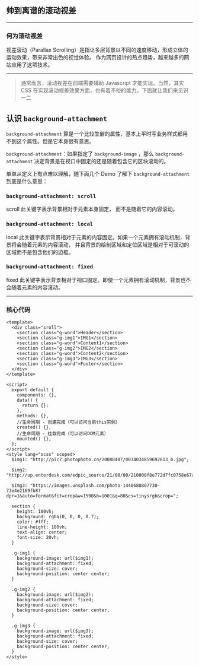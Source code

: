 ## 帅到离谱的滚动视差

------



### 何为滚动视差

视差滚动（Parallax Scrolling）是指让多层背景以不同的速度移动，形成立体的运动效果，带来非常出色的视觉体验。 作为网页设计的热点趋势，越来越多的网站应用了这项技术。

------

> 通常而言，滚动视差在前端需要辅助 Javascript 才能实现。当然，其实 CSS 在实现滚动视差效果方面，也有着不俗的能力。下面就让我们来见识一二

## 认识 `background-attachment`

`background-attachment` 算是一个比较生僻的属性，基本上平时写业务样式都用不到这个属性。但是它本身很有意思。

`background-attachment`：如果指定了 `background-image` ，那么 `background-attachment` 决定背景是在视口中固定的还是随着包含它的区块滚动的。

单单从定义上有点难以理解，随下面几个 Demo 了解下 `background-attachment` 到底是什么意思：

### `background-attachment: scroll`

scroll 此关键字表示背景相对于元素本身固定， 而不是随着它的内容滚动。

### `background-attachment: local`

local 此关键字表示背景相对于元素的内容固定。如果一个元素拥有滚动机制，背景将会随着元素的内容滚动， 并且背景的绘制区域和定位区域是相对于可滚动的区域而不是包含他们的边框。

### `background-attachment: fixed`

fixed 此关键字表示背景相对于视口固定。即使一个元素拥有滚动机制，背景也不会随着元素的内容滚动。



------

### 核心代码

```vue
<template>
  <div class="sroll">
    <section class="g-word">Header</section>
    <section class="g-img1">IMG1</section>
    <section class="g-word">Content1</section>
    <section class="g-img2">IMG2</section>
    <section class="g-word">Content2</section>
    <section class="g-img3">IMG3</section>
    <section class="g-word">Footer</section>
  </div>
</template>

<script>
  export default {
    components: {},
    data() {
      return {};
    },
    methods: {},
    //生命周期 - 创建完成（可以访问当前this实例）
    created() {},
    //生命周期 - 挂载完成（可以访问DOM元素）
    mounted() {},
  };
</script>
<style lang="scss" scoped>
  $img1: "http://pic7.photophoto.cn/20080407/0034034859692813_b.jpg";

  $img2: "http://up.enterdesk.com/edpic_source/21/00/00/210000f8e772d7fc0758e67ae4b48807.jpg";

  $img3: "https://images.unsplash.com/photo-1440688807730-73e4e2169fb8?dpr=1&auto=format&fit=crop&w=1500&h=1001&q=80&cs=tinysrgb&crop=";

  section {
    height: 100vh;
    background: rgba(0, 0, 0, 0.7);
    color: #fff;
    line-height: 100vh;
    text-align: center;
    font-size: 20vh;
  }

  .g-img1 {
    background-image: url($img1);
    background-attachment: fixed;
    background-size: cover;
    background-position: center center;
  }

  .g-img2 {
    background-image: url($img2);
    background-attachment: fixed;
    background-size: cover;
    background-position: center center;
  }

  .g-img3 {
    background-image: url($img3);
    background-attachment: fixed;
    background-size: cover;
    background-position: center center;
  }
</style>
```

